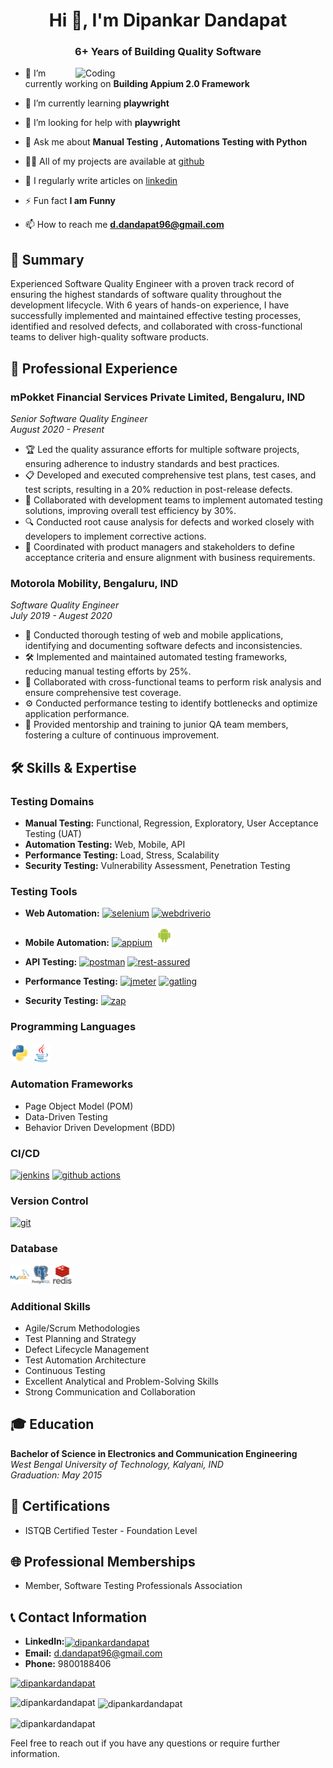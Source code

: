 # <h1 align="center">Hi 👋, I'm Dipankar Dandapat</h1>
<h3 align="center">6+ Years of Building Quality Software</h3>
<img align="right" alt="Coding" width="400" src="https://cdn.dribbble.com/users/1162077/screenshots/3848914/programmer.gif">

- 🔭 I’m currently working on **Building Appium 2.0 Framework**

- 🌱 I’m currently learning **playwright**

- 🤝 I’m looking for help with **playwright**

- 💬 Ask me about **Manual Testing , Automations Testing with Python**
  
- 👨‍💻 All of my projects are available at [github](https://github.com/DipankarDandapat)

- 📝 I regularly write articles on [linkedin](https://www.linkedin.com/feed/update/urn:li:activity:7140014303671132161/)
  
-  ⚡ Fun fact **I am Funny**

- 📫 How to reach me **d.dandapat96@gmail.com**

## 🌟 Summary

Experienced Software Quality Engineer with a proven track record of ensuring the highest standards of software quality throughout the development lifecycle. With 6 years of hands-on experience, I have successfully implemented and maintained effective testing processes, identified and resolved defects, and collaborated with cross-functional teams to deliver high-quality software products.

## 🚀 Professional Experience

### mPokket Financial Services Private Limited, Bengaluru, IND
*Senior Software Quality Engineer*  
*August 2020 - Present*

- 🏆 Led the quality assurance efforts for multiple software projects, ensuring adherence to industry standards and best practices.
- 📋 Developed and executed comprehensive test plans, test cases, and test scripts, resulting in a 20% reduction in post-release defects.
- 🤖 Collaborated with development teams to implement automated testing solutions, improving overall test efficiency by 30%.
- 🔍 Conducted root cause analysis for defects and worked closely with developers to implement corrective actions.
- 🤝 Coordinated with product managers and stakeholders to define acceptance criteria and ensure alignment with business requirements.

### Motorola Mobility, Bengaluru, IND
*Software Quality Engineer*  
*July 2019 - Augest 2020*

- 🧐 Conducted thorough testing of web and mobile applications, identifying and documenting software defects and inconsistencies.
- 🛠 Implemented and maintained automated testing frameworks, reducing manual testing efforts by 25%.
- 🤝 Collaborated with cross-functional teams to perform risk analysis and ensure comprehensive test coverage.
- ⚙ Conducted performance testing to identify bottlenecks and optimize application performance.
- 🌱 Provided mentorship and training to junior QA team members, fostering a culture of continuous improvement.

## 🛠 Skills & Expertise

### Testing Domains
- **Manual Testing:** Functional, Regression, Exploratory, User Acceptance Testing (UAT)
- **Automation Testing:** Web, Mobile, API
- **Performance Testing:** Load, Stress, Scalability
- **Security Testing:** Vulnerability Assessment, Penetration Testing

### Testing Tools
- **Web Automation:** 
  <a href="https://www.selenium.dev" target="_blank" rel="noreferrer"><img src="https://raw.githubusercontent.com/detain/svg-logos/780f25886640cef088af994181646db2f6b1a3f8/svg/selenium-logo.svg" alt="selenium" width="30" height="30"/></a>
  <a href="https://webdriver.io/" target="_blank" rel="noreferrer"><img src="https://webdriver.io/img/logo-webdriver-io.png" alt="webdriverio" width="30" height="30"/></a>


- **Mobile Automation:** 
  <a href="https://appium.io" target="_blank" rel="noreferrer"><img src="" alt="appium" width="30" height="30"/></a>
  <a href="https://developer.android.com" target="_blank" rel="noreferrer"><img src="https://raw.githubusercontent.com/devicons/devicon/master/icons/android/android-original-wordmark.svg" alt="android" width="30" height="30"/></a>

- **API Testing:** 
  <a href="https://postman.com" target="_blank" rel="noreferrer"><img src="https://www.vectorlogo.zone/logos/getpostman/getpostman-icon.svg" alt="postman" width="30" height="30"/></a>
  <a href="https://rest-assured.io/" target="_blank" rel="noreferrer"><img src="https://rest-assured.io/img/logo-transparent.png" alt="rest-assured" width="30" height="30"/></a>

- **Performance Testing:** 
  <a href="https://jmeter.apache.org/" target="_blank" rel="noreferrer"><img src="https://jmeter.apache.org/images/logo.svg" alt="jmeter" width="30" height="30"/></a>
  <a href="https://gatling.io/" target="_blank" rel="noreferrer"><img src="https://raw.githubusercontent.com/gilbarbara/logos/master/logos/gatling.svg" alt="gatling" width="30" height="30"/></a>

- **Security Testing:** 
  <a href="https://www.zaproxy.org/" target="_blank" rel="noreferrer"><img src="https://raw.githubusercontent.com/vscode-icons/vscode-icons/master/icons/file_type_zap.svg" alt="zap" width="30" height="30"/></a>
  

### Programming Languages
<a href="https://www.python.org" target="_blank" rel="noreferrer"><img src="https://raw.githubusercontent.com/devicons/devicon/master/icons/python/python-original.svg" alt="python" width="30" height="30"/></a>
<a href="https://www.java.com" target="_blank" rel="noreferrer"><img src="https://raw.githubusercontent.com/devicons/devicon/master/icons/java/java-original.svg" alt="java" width="30" height="30"/></a>


### Automation Frameworks
- Page Object Model (POM)
- Data-Driven Testing
- Behavior Driven Development (BDD)

### CI/CD
<a href="https://www.jenkins.io" target="_blank" rel="noreferrer"><img src="https://www.vectorlogo.zone/logos/jenkins/jenkins-icon.svg" alt="jenkins" width="30" height="30"/></a>
<a href="https://github.com/features/actions" target="_blank" rel="noreferrer"><img src="https://raw.githubusercontent.com/simple-icons/simple-icons/develop/icons/githubactions.svg" alt="github actions" width="30" height="30"/></a>


### Version Control
<a href="https://git-scm.com/" target="_blank" rel="noreferrer"><img src="https://www.vectorlogo.zone/logos/git-scm/git-scm-icon.svg" alt="git" width="30" height="30"/></a>

### Database
<a href="https://www.mysql.com/" target="_blank" rel="noreferrer"><img src="https://raw.githubusercontent.com/devicons/devicon/master/icons/mysql/mysql-original-wordmark.svg" alt="mysql" width="30" height="30"/></a>
<a href="https://www.postgresql.org" target="_blank" rel="noreferrer"><img src="https://raw.githubusercontent.com/devicons/devicon/master/icons/postgresql/postgresql-original-wordmark.svg" alt="postgresql" width="30" height="30"/></a>
<a href="https://redis.io" target="_blank" rel="noreferrer"><img src="https://raw.githubusercontent.com/devicons/devicon/master/icons/redis/redis-original-wordmark.svg" alt="redis" width="30" height="30"/></a>

### Additional Skills
- Agile/Scrum Methodologies
- Test Planning and Strategy
- Defect Lifecycle Management
- Test Automation Architecture
- Continuous Testing
- Excellent Analytical and Problem-Solving Skills
- Strong Communication and Collaboration


## 🎓 Education

**Bachelor of Science in Electronics and Communication Engineering**  
*West Bengal University of Technology, Kalyani, IND*  
*Graduation: May 2015*

## 📜 Certifications

- ISTQB Certified Tester - Foundation Level

## 🌐 Professional Memberships

- Member, Software Testing Professionals Association

## 📞 Contact Information

- **LinkedIn:**<a href="https://linkedin.com/in/dipankardandapat" target="blank"><img align="center" src="https://raw.githubusercontent.com/rahuldkjain/github-profile-readme-generator/master/src/images/icons/Social/linked-in-alt.svg" alt="dipankardandapat" height="30" width="30" /></a>
- **Email:** d.dandapat96@gmail.com
- **Phone:** 9800188406

<p align="left"> <a href="https://github.com/ryo-ma/github-profile-trophy"><img src="https://github-profile-trophy.vercel.app/?username=dipankardandapat" alt="dipankardandapat" /></a> </p>

<p><img align="left" src="https://github-readme-stats.vercel.app/api/top-langs?username=dipankardandapat&show_icons=true&locale=en&layout=compact" alt="dipankardandapat" /></p>

<p>&nbsp;<img align="center" src="https://github-readme-stats.vercel.app/api?username=dipankardandapat&show_icons=true&locale=en" alt="dipankardandapat" /></p>

<p><img align="center" src="https://github-readme-streak-stats.herokuapp.com/?user=dipankardandapat&" alt="dipankardandapat" /></p>

Feel free to reach out if you have any questions or require further information.
